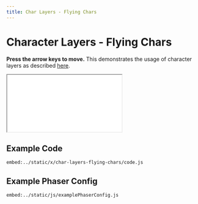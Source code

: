 ```yaml
---
title: Char Layers - Flying Chars
---
```


# Character Layers - Flying Chars

**Press the arrow keys to move.** This demonstrates the usage of character layers as described [here](../../p/character-layers).

<iframe src="../../x/char-layers-flying-chars"></iframe>

## Example Code

`embed:../static/x/char-layers-flying-chars/code.js`

## Example Phaser Config

`embed:../static/js/examplePhaserConfig.js`
